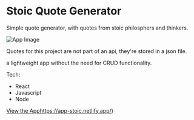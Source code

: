 # Stoic Quote Generator

Simple quote generator, with quotes from stoic philosphers and thinkers.

![App Image](https://www.richardmiddleton.me/wp-content/uploads/2018/08/Screen-Shot-2018-08-28-at-16.58.57-1024x556.png)

Quotes for this project are not part of an api, they're stored in a json file.
<!-- I had never made anything this way, it works well for such -->
a lightweight app without the need for CRUD functionality.

Tech: 
- React
- Javascript
- Node


[View the App](https://app-stoic.netlify.app/)https://app-stoic.netlify.app/)
